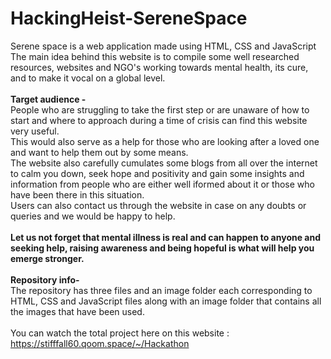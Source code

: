 # HackingHeist-SereneSpace
Serene space is a web application made using HTML, CSS and JavaScript<br>
The main idea behind this website is to compile some well researched resources, websites and NGO's working towards mental health, its cure, and to make it vocal on a global level.<br><br>
<b>Target audience -</b><br>
People who are struggling to take the first step or are unaware of how to start and where to approach during a time of crisis can find this website very useful.<br>
This would also serve as a help for those who are looking after a loved one and want to help them out by some means.<br>
The website also carefully cumulates some blogs from all over the internet to calm you down, seek hope and positivity and gain some insights and information from people who are 
either well iformed about it or those who have been there in this situation.<br>
Users can also contact us through the website in case on any doubts or queries and we would be happy to help.<br><br>
<b>Let us not forget that mental illness is real and can happen to anyone and seeking help, raising awareness and being hopeful is what will help you emerge stronger.</b>
<br><br>
<b>Repository info-</b><br>
The repository has three files and an image folder each corresponding to HTML, CSS and JavaScript files along with an image folder that contains all the images that have been used.<br><br>
You can watch the total project here on this website : https://stifffall60.qoom.space/~/Hackathon

